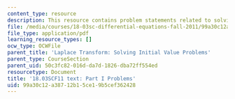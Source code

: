 ```yaml
---
content_type: resource
description: This resource contains problem statements related to solving IVP's.
file: /media/courses/18-03sc-differential-equations-fall-2011/99a30c12a38712b15ce19b5cef362428_MIT18_03SCF11_ps7_s29q.pdf
file_type: application/pdf
learning_resource_types: []
ocw_type: OCWFile
parent_title: 'Laplace Transform: Solving Initial Value Problems'
parent_type: CourseSection
parent_uid: 50c3fc82-016d-da7d-1826-dba72ff554ed
resourcetype: Document
title: '18.03SCF11 text: Part I Problems'
uid: 99a30c12-a387-12b1-5ce1-9b5cef362428
---
```

